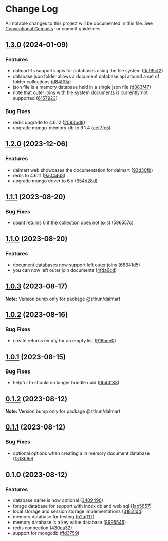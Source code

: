 # Change Log

All notable changes to this project will be documented in this file.
See [Conventional Commits](https://conventionalcommits.org) for commit guidelines.

## [1.3.0](https://github.com/zthun/dalmart/compare/v1.2.0...v1.3.0) (2024-01-09)


### Features

* dalmart-fs supports apis for databases using the file system ([0c99cf2](https://github.com/zthun/dalmart/commit/0c99cf264ab90bbe63ab7128db67480c75c62d8d))
* database json folder allows a document database api around a set of folder collections ([d84ff9a](https://github.com/zthun/dalmart/commit/d84ff9a73aad5c46c2e092330ceca47420031de0))
* json file is a memory database held in a single json file ([d883f47](https://github.com/zthun/dalmart/commit/d883f4772fac8fb6e32558cb05d82122cf949efa))
* note that outer joins with file system documents is currently not supported ([6157923](https://github.com/zthun/dalmart/commit/6157923f74f0c4ca6c6a410c51eb3ac59691805c))


### Bug Fixes

* redis upgrade to 4.6.12 ([2093bd8](https://github.com/zthun/dalmart/commit/2093bd82032f29886a47d963ceaa743435c95439))
* upgrade mongo-memory-db to 9.1.4 ([cef7fc5](https://github.com/zthun/dalmart/commit/cef7fc50d1a6f0c92086343689f0418938fd4a49))



## [1.2.0](https://github.com/zthun/dalmart/compare/v1.1.1...v1.2.0) (2023-12-06)


### Features

* dalmart web showcases the documentation for dalmart ([93d30fb](https://github.com/zthun/dalmart/commit/93d30fb9998774a3d51ba316d366b7f7e47aff27))
* redis to 4.6.11 ([9a04463](https://github.com/zthun/dalmart/commit/9a044630d0c6855b28457ef44e733223bf53e2ba))
* upgrade mongo driver to 6.x ([954d28d](https://github.com/zthun/dalmart/commit/954d28d62989f5e428eb68ebd5058799835a7743))



## [1.1.1](https://github.com/zthun/dalmart/compare/v1.1.0...v1.1.1) (2023-08-20)


### Bug Fixes

* count returns 0 if the collection does not exist ([596557c](https://github.com/zthun/dalmart/commit/596557ce85c55b4091f0fd1cd3fff1325241ad02))



## [1.1.0](https://github.com/zthun/dalmart/compare/v1.0.3...v1.1.0) (2023-08-20)


### Features

* document databases now support left outer joins ([68341d5](https://github.com/zthun/dalmart/commit/68341d57c709ad7b341d6ad5157785775915a6f9))
* you can now left outer join documents ([4fda6cd](https://github.com/zthun/dalmart/commit/4fda6cd14e979df8c3b902a2a0636ed99c33632c))



## [1.0.3](https://github.com/zthun/dalmart/compare/v1.0.2...v1.0.3) (2023-08-17)

**Note:** Version bump only for package @zthun/dalmart





## [1.0.2](https://github.com/zthun/dalmart/compare/v1.0.1...v1.0.2) (2023-08-16)


### Bug Fixes

* create returns empty for an empty list ([918bee0](https://github.com/zthun/dalmart/commit/918bee052c4314c62ba8a657f6136e16a54158de))



## [1.0.1](https://github.com/zthun/dalmart/compare/v0.1.2...v1.0.1) (2023-08-15)


### Bug Fixes

* helpful fn should no longer bundle uuid ([0b43f83](https://github.com/zthun/dalmart/commit/0b43f831c5cd423ecc6147f5030f15636906ab13))



## [0.1.2](https://github.com/zthun/dalmart/compare/v0.1.1...v0.1.2) (2023-08-12)

**Note:** Version bump only for package @zthun/dalmart





## [0.1.1](https://github.com/zthun/dalmart/compare/v0.1.0...v0.1.1) (2023-08-12)


### Bug Fixes

* optional options when creating a in memory document database ([1518b6e](https://github.com/zthun/dalmart/commit/1518b6e90a6de6519316e1dda1ec0fa255f220e0))



## 0.1.0 (2023-08-12)


### Features

* database name is now optional ([3409496](https://github.com/zthun/dalmart/commit/3409496491468fb08715535514240c61f8ee44bc))
* forage database for support with index db and web sql ([1ab5657](https://github.com/zthun/dalmart/commit/1ab56578565523eab81fc16ba1f018b71df96ef4))
* local storage and session storage implementations ([31831d4](https://github.com/zthun/dalmart/commit/31831d49697db677bbb63eaa65e530cca825a328))
* memory database for testing ([b2aff17](https://github.com/zthun/dalmart/commit/b2aff17b2f7247815886abd246b1a8d789c9b1e9))
* memory database is a key value database ([8995545](https://github.com/zthun/dalmart/commit/899554526cf71543d6ddd1acdd126dfd508e6041))
* redis connection ([430ca32](https://github.com/zthun/dalmart/commit/430ca324480863f7f5f5b752feb1b294206300be))
* support for mongodb ([ffd3759](https://github.com/zthun/dalmart/commit/ffd37592ab88d2b44c373cee2c3ba52af8a82164))
